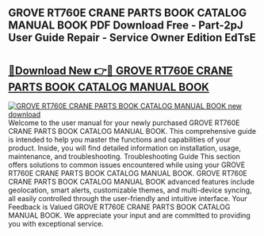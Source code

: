 ## GROVE RT760E CRANE PARTS BOOK CATALOG MANUAL BOOK PDF Download Free - Part-2pJ User Guide Repair - Service Owner Edition EdTsE

# <h2><a href="http://bc94446.oget.top/?id=GROVE+RT760E+CRANE+PARTS+BOOK+CATALOG+MANUAL+BOOK">🔗Download New 👉🔴 GROVE RT760E CRANE PARTS BOOK CATALOG MANUAL BOOK</a></h2>

[![GROVE RT760E CRANE PARTS BOOK CATALOG MANUAL BOOK new download](https://i.imgur.com/5g1atiW.png)](http://bc94446.oget.top/?id=GROVE+RT760E+CRANE+PARTS+BOOK+CATALOG+MANUAL+BOOK)
Welcome to the user manual for your newly purchased GROVE RT760E CRANE PARTS BOOK CATALOG MANUAL BOOK. This comprehensive guide is intended to help you master the functions and capabilities of your product. Inside, you will find detailed information on installation, usage, maintenance, and troubleshooting. Troubleshooting Guide This section offers solutions to common issues encountered while using your GROVE RT760E CRANE PARTS BOOK CATALOG MANUAL BOOK. GROVE RT760E CRANE PARTS BOOK CATALOG MANUAL BOOK advanced features include geolocation, smart alerts, customizable themes, and multi-device syncing, all easily controlled through the user-friendly and intuitive interface. Your Feedback is Valued GROVE RT760E CRANE PARTS BOOK CATALOG MANUAL BOOK. We appreciate your input and are committed to providing you with exceptional service.
